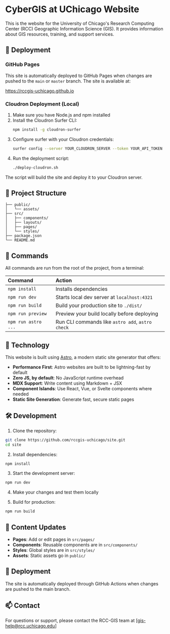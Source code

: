# CyberGIS at UChicago Website

This is the website for the University of Chicago's Research Computing Center (RCC) Geographic Information Science (GIS). It provides information about GIS resources, training, and support services.

## 🚀 Deployment

### GitHub Pages

This site is automatically deployed to GitHub Pages when changes are pushed to the `main` or `master` branch. The site is available at:

https://rccgis-uchicago.github.io

### Cloudron Deployment (Local)

1. Make sure you have Node.js and npm installed
2. Install the Cloudron Surfer CLI:
   ```bash
   npm install -g cloudron-surfer
   ```
3. Configure surfer with your Cloudron credentials:
   ```bash
   surfer config --server YOUR_CLOUDRON_SERVER --token YOUR_API_TOKEN
   ```
4. Run the deployment script:
   ```bash
   ./deploy-cloudron.sh
   ```

The script will build the site and deploy it to your Cloudron server.

## 🚀 Project Structure 
```
├── public/
│   └── assets/
├── src/
│   ├── components/
│   ├── layouts/
│   ├── pages/
│   └── styles/
├── package.json
└── README.md
```


## 🧞 Commands

All commands are run from the root of the project, from a terminal:

| Command                   | Action                                           |
| :----------------------- | :----------------------------------------------- |
| `npm install`            | Installs dependencies                            |
| `npm run dev`            | Starts local dev server at `localhost:4321`      |
| `npm run build`          | Build your production site to `./dist/`          |
| `npm run preview`        | Preview your build locally before deploying      |
| `npm run astro ...`      | Run CLI commands like `astro add`, `astro check` |

## 🧪 Technology

This website is built using [Astro](https://astro.build), a modern static site generator that offers:

- **Performance First**: Astro websites are built to be lightning-fast by default
- **Zero JS, by default**: No JavaScript runtime overhead
- **MDX Support**: Write content using Markdown + JSX
- **Component Islands**: Use React, Vue, or Svelte components where needed
- **Static Site Generation**: Generate fast, secure static pages

## 🛠️ Development

1. Clone the repository:

```bash
git clone https://github.com/rccgis-uchicago/site.git
cd site
```

2. Install dependencies:
```bash
npm install
```

3. Start the development server:
```bash
npm run dev
```

4. Make your changes and test them locally

5. Build for production:
```bash
npm run build
```

## 📝 Content Updates

- **Pages**: Add or edit pages in `src/pages/`
- **Components**: Reusable components are in `src/components/`
- **Styles**: Global styles are in `src/styles/`
- **Assets**: Static assets go in `public/`

## 🔄 Deployment

The site is automatically deployed through GitHub Actions when changes are pushed to the main branch.

## 📫 Contact

For questions or support, please contact the RCC-GIS team at [gis-help@rcc.uchicago.edu]
